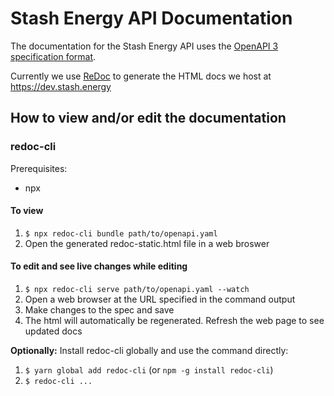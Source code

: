 # Stash Energy API Documentation

The documentation for the Stash Energy API uses the [OpenAPI 3 specification format](https://github.com/OAI/OpenAPI-Specification/).

Currently we use [ReDoc](https://github.com/Rebilly/ReDoc) to generate the HTML docs we host at <https://dev.stash.energy>

## How to view and/or edit the documentation

### redoc-cli

Prerequisites:

- npx

#### To view

1. `$ npx redoc-cli bundle path/to/openapi.yaml`
2. Open the generated redoc-static.html file in a web broswer

#### To edit and see live changes while editing

1. `$ npx redoc-cli serve path/to/openapi.yaml --watch`
2. Open a web browser at the URL specified in the command output
3. Make changes to the spec and save
4. The html will automatically be regenerated. Refresh the web page to see updated docs

**Optionally:** Install redoc-cli globally and use the command directly:

1. `$ yarn global add redoc-cli` (or `npm -g install redoc-cli`)
2. `$ redoc-cli ...`
